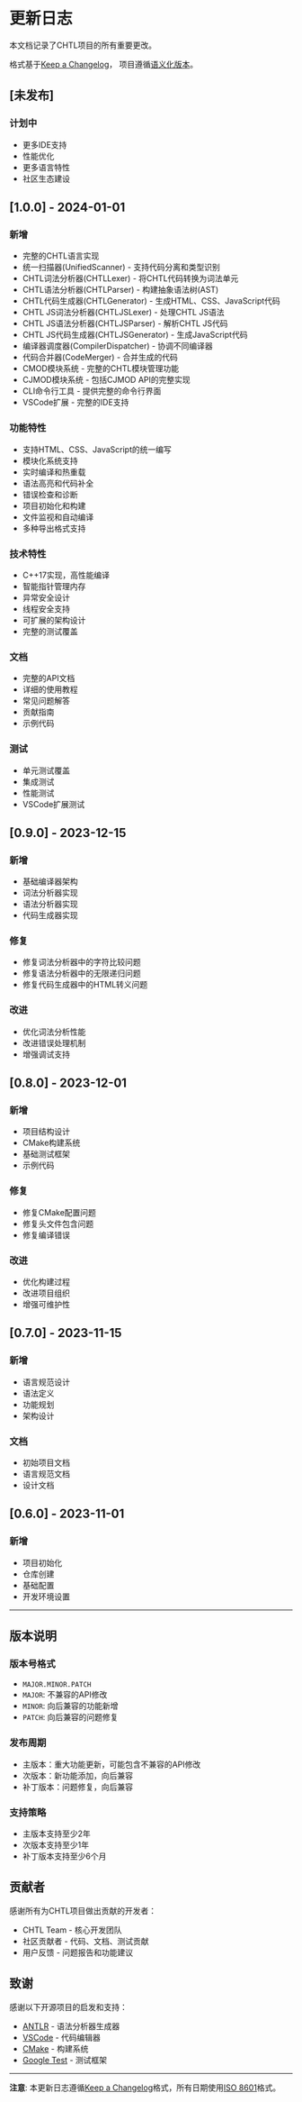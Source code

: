 # 更新日志

本文档记录了CHTL项目的所有重要更改。

格式基于[Keep a Changelog](https://keepachangelog.com/zh-CN/1.0.0/)，
项目遵循[语义化版本](https://semver.org/spec/v2.0.0.html)。

## [未发布]

### 计划中
- 更多IDE支持
- 性能优化
- 更多语言特性
- 社区生态建设

## [1.0.0] - 2024-01-01

### 新增
- 完整的CHTL语言实现
- 统一扫描器(UnifiedScanner) - 支持代码分离和类型识别
- CHTL词法分析器(CHTLLexer) - 将CHTL代码转换为词法单元
- CHTL语法分析器(CHTLParser) - 构建抽象语法树(AST)
- CHTL代码生成器(CHTLGenerator) - 生成HTML、CSS、JavaScript代码
- CHTL JS词法分析器(CHTLJSLexer) - 处理CHTL JS语法
- CHTL JS语法分析器(CHTLJSParser) - 解析CHTL JS代码
- CHTL JS代码生成器(CHTLJSGenerator) - 生成JavaScript代码
- 编译器调度器(CompilerDispatcher) - 协调不同编译器
- 代码合并器(CodeMerger) - 合并生成的代码
- CMOD模块系统 - 完整的CHTL模块管理功能
- CJMOD模块系统 - 包括CJMOD API的完整实现
- CLI命令行工具 - 提供完整的命令行界面
- VSCode扩展 - 完整的IDE支持

### 功能特性
- 支持HTML、CSS、JavaScript的统一编写
- 模块化系统支持
- 实时编译和热重载
- 语法高亮和代码补全
- 错误检查和诊断
- 项目初始化和构建
- 文件监视和自动编译
- 多种导出格式支持

### 技术特性
- C++17实现，高性能编译
- 智能指针管理内存
- 异常安全设计
- 线程安全支持
- 可扩展的架构设计
- 完整的测试覆盖

### 文档
- 完整的API文档
- 详细的使用教程
- 常见问题解答
- 贡献指南
- 示例代码

### 测试
- 单元测试覆盖
- 集成测试
- 性能测试
- VSCode扩展测试

## [0.9.0] - 2023-12-15

### 新增
- 基础编译器架构
- 词法分析器实现
- 语法分析器实现
- 代码生成器实现

### 修复
- 修复词法分析器中的字符比较问题
- 修复语法分析器中的无限递归问题
- 修复代码生成器中的HTML转义问题

### 改进
- 优化词法分析性能
- 改进错误处理机制
- 增强调试支持

## [0.8.0] - 2023-12-01

### 新增
- 项目结构设计
- CMake构建系统
- 基础测试框架
- 示例代码

### 修复
- 修复CMake配置问题
- 修复头文件包含问题
- 修复编译错误

### 改进
- 优化构建过程
- 改进项目组织
- 增强可维护性

## [0.7.0] - 2023-11-15

### 新增
- 语言规范设计
- 语法定义
- 功能规划
- 架构设计

### 文档
- 初始项目文档
- 语言规范文档
- 设计文档

## [0.6.0] - 2023-11-01

### 新增
- 项目初始化
- 仓库创建
- 基础配置
- 开发环境设置

---

## 版本说明

### 版本号格式
- `MAJOR.MINOR.PATCH`
- `MAJOR`: 不兼容的API修改
- `MINOR`: 向后兼容的功能新增
- `PATCH`: 向后兼容的问题修复

### 发布周期
- 主版本：重大功能更新，可能包含不兼容的API修改
- 次版本：新功能添加，向后兼容
- 补丁版本：问题修复，向后兼容

### 支持策略
- 主版本支持至少2年
- 次版本支持至少1年
- 补丁版本支持至少6个月

## 贡献者

感谢所有为CHTL项目做出贡献的开发者：

- CHTL Team - 核心开发团队
- 社区贡献者 - 代码、文档、测试贡献
- 用户反馈 - 问题报告和功能建议

## 致谢

感谢以下开源项目的启发和支持：

- [ANTLR](https://www.antlr.org/) - 语法分析器生成器
- [VSCode](https://code.visualstudio.com/) - 代码编辑器
- [CMake](https://cmake.org/) - 构建系统
- [Google Test](https://github.com/google/googletest) - 测试框架

---

**注意**: 本更新日志遵循[Keep a Changelog](https://keepachangelog.com/zh-CN/1.0.0/)格式，所有日期使用[ISO 8601](https://www.iso.org/iso-8601-date-and-time-format.html)格式。